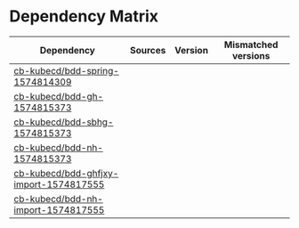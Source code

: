 # Dependency Matrix

Dependency | Sources | Version | Mismatched versions
---------- | ------- | ------- | -------------------
[cb-kubecd/bdd-spring-1574814309](https://github.com/cb-kubecd/bdd-spring-1574814309.git) |  | []() | 
[cb-kubecd/bdd-gh-1574815373](https://github.com/cb-kubecd/bdd-gh-1574815373.git) |  | []() | 
[cb-kubecd/bdd-sbhg-1574815373](https://github.com/cb-kubecd/bdd-sbhg-1574815373.git) |  | []() | 
[cb-kubecd/bdd-nh-1574815373](https://github.com/cb-kubecd/bdd-nh-1574815373.git) |  | []() | 
[cb-kubecd/bdd-ghfjxy-import-1574817555](https://github.com/cb-kubecd/bdd-ghfjxy-import-1574817555.git) |  | []() | 
[cb-kubecd/bdd-nh-import-1574817555](https://github.com/cb-kubecd/bdd-nh-import-1574817555.git) |  | []() | 
